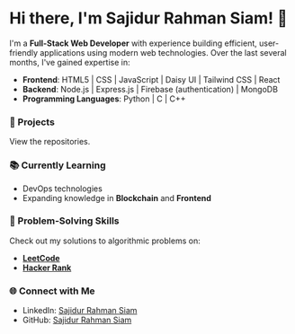 # Hi there, I'm Sajidur Rahman Siam! 👋

I'm a **Full-Stack Web Developer** with experience building efficient, user-friendly applications using modern web technologies. Over the last several months, I've gained expertise in:

- **Frontend**: HTML5 | CSS | JavaScript | Daisy UI | Tailwind CSS | React
- **Backend**: Node.js | Express.js | Firebase (authentication) | MongoDB
- **Programming Languages**: Python | C | C++

### 🚀 Projects
View the repositories.

### 📚 Currently Learning
- DevOps technologies 
- Expanding knowledge in **Blockchain** and **Frontend**

### 🧠 Problem-Solving Skills
Check out my solutions to algorithmic problems on:
- **[LeetCode](https://leetcode.com/u/Sajidursiam)**
- **[Hacker Rank](https://www.hackerrank.com/profile/siamsajidur)**

### 🌐 Connect with Me
- LinkedIn: [Sajidur Rahman Siam](https://www.linkedin.com/in/sajidur-rahman-siam-17870b310)
- GitHub: [Sajidur Rahman Siam](https://github.com/SIAVAI)


